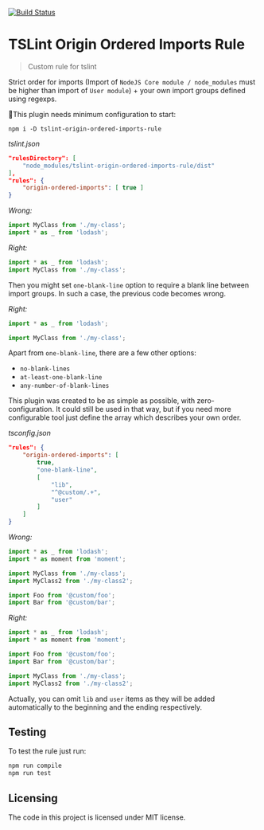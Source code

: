 [![Build Status](https://travis-ci.com/marcuzy/tslint-origin-ordered-imports-rule.svg?branch=master)](https://travis-ci.com/marcuzy/tslint-origin-ordered-imports-rule)

# TSLint Origin Ordered Imports Rule
> Custom rule for tslint

Strict order for imports (Import of `NodeJS Core module / node_modules` must be higher than import of `User module`) + your own import groups defined using regexps.

🚀This plugin needs minimum configuration to start:

```shell
npm i -D tslint-origin-ordered-imports-rule
```

*tslint.json*
```json
"rulesDirectory": [
    "node_modules/tslint-origin-ordered-imports-rule/dist"
],
"rules": {
    "origin-ordered-imports": [ true ]
}
```

*Wrong:*
```ts
import MyClass from './my-class';
import * as _ from 'lodash';
```
*Right:*
```ts
import * as _ from 'lodash';
import MyClass from './my-class';
```

Then you might set `one-blank-line` option to require a blank line between import groups.
In such a case, the previous code becomes wrong.

*Right:*
```ts
import * as _ from 'lodash';

import MyClass from './my-class';
```
Apart from `one-blank-line`, there are a few other options:
* `no-blank-lines`
* `at-least-one-blank-line`
* `any-number-of-blank-lines`

This plugin was created to be as simple as possible, with zero-configuration. It could still be used in that way, but if you need more configurable tool just define the array which describes your own order.

*tsconfig.json*
```json
"rules": {
    "origin-ordered-imports": [ 
        true, 
        "one-blank-line",
        [
            "lib",
            "^@custom/.+",
            "user"
        ] 
    ]
}
```
*Wrong:*
```ts
import * as _ from 'lodash';
import * as moment from 'moment';

import MyClass from './my-class';
import MyClass2 from './my-class2';

import Foo from '@custom/foo';
import Bar from '@custom/bar';
```
*Right:*
```ts
import * as _ from 'lodash';
import * as moment from 'moment';

import Foo from '@custom/foo';
import Bar from '@custom/bar';

import MyClass from './my-class';
import MyClass2 from './my-class2';
```

Actually, you can omit `lib` and `user` items as they will be added automatically to the beginning and the ending respectively.

## Testing

To test the rule just run:

```sh
npm run compile
npm run test
```

## Licensing

The code in this project is licensed under MIT license.
